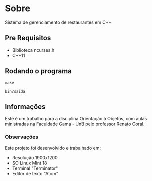 # Sobre
Sistema de gerenciamento de restaurantes em C++

## Pre Requisitos
* Biblioteca ncurses.h
* C++11

## Rodando o programa

```
make
```
```
bin/saida
```

## Informações
Este é um trabalho para a disciplina Orientação à Objetos, com aulas ministradas na Faculdade Gama - UnB pelo professor Renato Coral.

### Observações
Este projeto foi desenvolvido e trabalhado em:

* Resolução 1900x1200
* SO Linux Mint 18
* Terminal "Terminator"
* Editor de texto "Atom"
